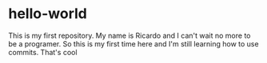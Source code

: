 # hello-world
This is my first repository. 
My name is Ricardo and I can't wait no more to be a programer.
So this is my first time here and I'm still learning how to use commits. That's cool
